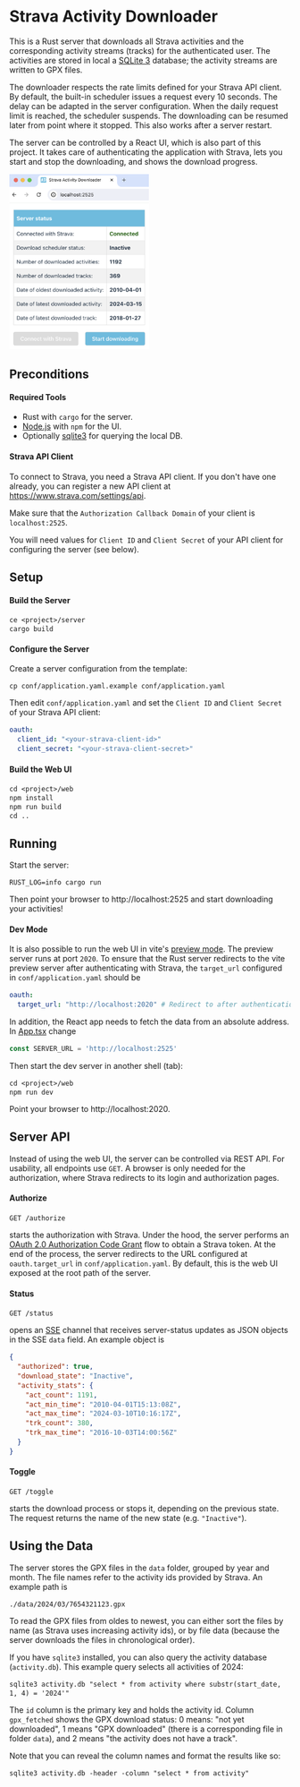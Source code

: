 # Strava Activity Downloader

This is a Rust server that downloads all Strava activities and the corresponding activity streams (tracks)
for the authenticated user. The activities are stored in local a [SQLite 3](https://www.sqlite.org) database;
the activity streams are written to GPX files.

The downloader respects the rate limits defined for your Strava API client.
By default, the built-in scheduler issues a request every 10 seconds.
The delay can be adapted in the server configuration.
When the daily request limit is reached, the scheduler suspends.
The downloading can be resumed later from point where it stopped.
This also works after a server restart.

The server can be controlled by a React UI, which is also part of this project. 
It takes care of authenticating the application with Strava, lets you start and stop the downloading,
and shows the download progress.

<img src="screenshot.png" alt="Screenshot of the web application" style="width:250px;"/>

## Preconditions
#### Required Tools
* Rust with `cargo` for the server.
* [Node.js](https://docs.npmjs.com/downloading-and-installing-node-js-and-npm) with `npm` for the UI.
* Optionally [sqlite3](https://www.sqlite.org) for querying the local DB.

#### Strava API Client
To connect to Strava, you need a Strava API client.
If you don't have one already, you can register a new API client at https://www.strava.com/settings/api.

Make sure that the `Authorization Callback Domain` of your client is `localhost:2525`.

You will need values for `Client ID` and `Client Secret` of your API client for configuring the server (see below).

## Setup

#### Build the Server
```shell
ce <project>/server
cargo build
```

#### Configure the Server
Create a server configuration from the template:
```shell
cp conf/application.yaml.example conf/application.yaml
```
Then edit `conf/application.yaml` and set the `Client ID` and `Client Secret` of your Strava API client:
```yaml
oauth:
  client_id: "<your-strava-client-id>"
  client_secret: "<your-strava-client-secret>"
```

#### Build the Web UI
```shell
cd <project>/web
npm install
npm run build
cd ..
```

## Running

Start the server:
```shell
RUST_LOG=info cargo run 
```
Then point your browser to http://localhost:2525 and start downloading your activities!

#### Dev Mode

It is also possible to run the web UI in vite's [preview mode](https://vitejs.dev/guide/cli#vite-preview).
The preview server runs at port `2020`. To ensure that the Rust server redirects to the vite preview server
after authenticating with Strava, the `target_url` configured in `conf/application.yaml` should be
```yaml
oauth:
  target_url: "http://localhost:2020" # Redirect to after authentication
```
In addition, the React app needs to fetch the data from an absolute address. In [App.tsx](./web/src/App.tsx) change
```javascript
const SERVER_URL = 'http://localhost:2525'
```
Then start the dev server in another shell (tab):
```shell
cd <project>/web
npm run dev
```
Point your browser to http://localhost:2020.

## Server API
Instead of using the web UI, the server can be controlled via REST API.
For usability, all endpoints use `GET`.
A browser is only needed for the authorization,
where Strava redirects to its login and authorization pages.

#### Authorize
```
GET /authorize
```
starts the authorization with Strava.
Under the hood, the server performs an [OAuth 2.0 Authorization Code Grant](https://oauth.net/2/grant-types/authorization-code/) flow
to obtain a Strava token. At the end of the process, the server redirects to
the URL configured at `oauth.target_url` in `conf/application.yaml`.
By default, this is the web UI exposed at the root path of the server.

#### Status
```
GET /status
```
opens an [SSE](https://en.wikipedia.org/wiki/Server-sent_events) channel that receives
server-status updates as JSON objects in the SSE `data` field. An example object is
```json
{
  "authorized": true,
  "download_state": "Inactive",
  "activity_stats": {
    "act_count": 1191,
    "act_min_time": "2010-04-01T15:13:08Z",
    "act_max_time": "2024-03-10T10:16:17Z",
    "trk_count": 380,
    "trk_max_time": "2016-10-03T14:00:56Z"
  }
}

```
#### Toggle
```
GET /toggle
```
starts the download process or stops it, depending on the previous state.
The request returns the name of the new state (e.g. `"Inactive"`).

## Using the Data
The server stores the GPX files in the `data` folder, grouped by year and month.
The file names refer to the activity ids provided by Strava. An example path is
```
./data/2024/03/7654321123.gpx
```
To read the GPX files from oldes to newest, you can either sort the files by name
(as Strava uses increasing activity ids), or by file data (because the server downloads the
files in chronological order).

If you have `sqlite3` installed, you can also query the activity database (`activity.db`).
This example query selects all activities of 2024:
```
sqlite3 activity.db "select * from activity where substr(start_date, 1, 4) = '2024'"
```
The `id` column is the primary key and holds the activity id.
Column `gpx_fetched` shows the GPX download status:
0 means: "not yet downloaded",
1 means "GPX downloaded" (there is a corresponding file in folder `data`), and
2 means "the activity does not have a track".

Note that you can reveal the column names and format the results like so:
```
sqlite3 activity.db -header -column "select * from activity"
```
